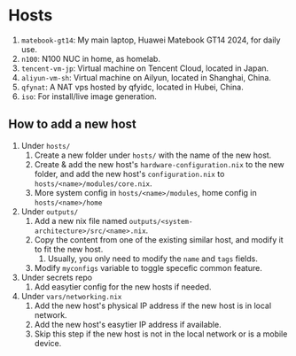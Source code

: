 # Hosts

1. `matebook-gt14`: My main laptop, Huawei Matebook GT14 2024, for daily use.
1. `n100`: N100 NUC in home, as homelab.
1. `tencent-vm-jp`: Virtual machine on Tencent Cloud, located in Japan.
1. `aliyun-vm-sh`: Virtual machine on Ailyun, located in Shanghai, China.
1. `qfynat`: A NAT vps hosted by qfyidc, located in Hubei, China.
1. `iso`: For install/live image generation.

## How to add a new host

1. Under `hosts/`
   1. Create a new folder under `hosts/` with the name of the new host.
   1. Create & add the new host's `hardware-configuration.nix` to the new folder, and add the new
      host's `configuration.nix` to `hosts/<name>/modules/core.nix`.
   1. More system config in `hosts/<name>/modules`, home config in `hosts/<name>/home`
1. Under `outputs/`
   1. Add a new nix file named `outputs/<system-architecture>/src/<name>.nix`.
   1. Copy the content from one of the existing similar host, and modify it to fit the new host.
      1. Usually, you only need to modify the `name` and `tags` fields.
   1. Modify `myconfigs` variable to toggle specefic common feature.
1. Under secrets repo
   1. Add easytier config for the new hosts if needed.
1. Under `vars/networking.nix`
   1. Add the new host's physical IP address if the new host is in local network.
   1. Add the new host's easytier IP address if available.
   1. Skip this step if the new host is not in the local network or is a mobile device.
